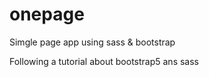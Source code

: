 # onepage
Simgle page app using sass &amp; bootstrap

Following a tutorial about bootstrap5 ans sass
